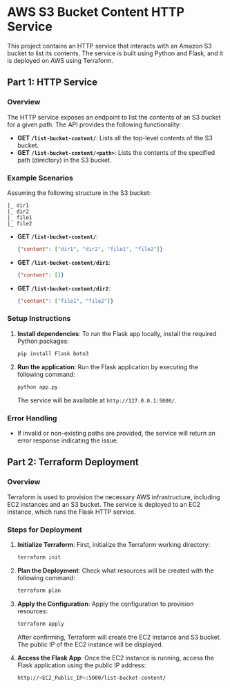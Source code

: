 
# AWS S3 Bucket Content HTTP Service

This project contains an HTTP service that interacts with an Amazon S3 bucket to list its contents. The service is built using Python and Flask, and it is deployed on AWS using Terraform.

## Part 1: HTTP Service

### Overview

The HTTP service exposes an endpoint to list the contents of an S3 bucket for a given path. The API provides the following functionality:

- **GET `/list-bucket-content/`**: Lists all the top-level contents of the S3 bucket.
- **GET `/list-bucket-content/<path>`**: Lists the contents of the specified path (directory) in the S3 bucket.

### Example Scenarios

Assuming the following structure in the S3 bucket:

```
|_ dir1
|_ dir2
|_ file1
|_ file2
```

- **GET `/list-bucket-content/`**:
  ```json
  {"content": ["dir1", "dir2", "file1", "file2"]}
  ```

- **GET `/list-bucket-content/dir1`**:
  ```json
  {"content": []}
  ```

- **GET `/list-bucket-content/dir2`**:
  ```json
  {"content": ["file1", "file2"]}
  ```

### Setup Instructions

1. **Install dependencies**:
   To run the Flask app locally, install the required Python packages:
   ```bash
   pip install Flask boto3
   ```

2. **Run the application**:
   Run the Flask application by executing the following command:
   ```bash
   python app.py
   ```
   The service will be available at `http://127.0.0.1:5000/`.

### Error Handling

- If invalid or non-existing paths are provided, the service will return an error response indicating the issue.

## Part 2: Terraform Deployment

### Overview

Terraform is used to provision the necessary AWS infrastructure, including EC2 instances and an S3 bucket. The service is deployed to an EC2 instance, which runs the Flask HTTP service.

### Steps for Deployment

1. **Initialize Terraform**:
   First, initialize the Terraform working directory:
   ```bash
   terraform init
   ```

2. **Plan the Deployment**:
   Check what resources will be created with the following command:
   ```bash
   terraform plan
   ```

3. **Apply the Configuration**:
   Apply the configuration to provision resources:
   ```bash
   terraform apply
   ```

   After confirming, Terraform will create the EC2 instance and S3 bucket. The public IP of the EC2 instance will be displayed.

4. **Access the Flask App**:
   Once the EC2 instance is running, access the Flask application using the public IP address:
   ```bash
   http://<EC2_Public_IP>:5000/list-bucket-content/
   

